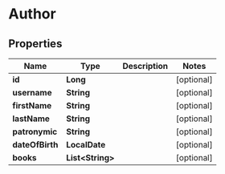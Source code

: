 

# Author

## Properties

Name | Type | Description | Notes
------------ | ------------- | ------------- | -------------
**id** | **Long** |  |  [optional]
**username** | **String** |  |  [optional]
**firstName** | **String** |  |  [optional]
**lastName** | **String** |  |  [optional]
**patronymic** | **String** |  |  [optional]
**dateOfBirth** | **LocalDate** |  |  [optional]
**books** | **List&lt;String&gt;** |  |  [optional]



